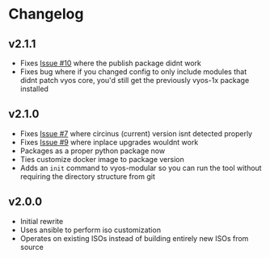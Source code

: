 # Changelog

## v2.1.1
- Fixes [Issue #10](https://github.com/jack-broadway/vyos-modular/issues/10) where the publish package didnt work
- Fixes bug where if you changed config to only include modules that didnt patch vyos core, you'd still get the previously vyos-1x package installed 

## v2.1.0

- Fixes [Issue #7](https://github.com/jack-broadway/vyos-modular/issues/7) where circinus (current) version isnt detected properly
- Fixes [Issue #9](https://github.com/jack-broadway/vyos-modular/issues/9) where inplace upgrades wouldnt work
- Packages as a proper python package now
- Ties customize docker image to package version
- Adds an `init` command to vyos-modular so you can run the tool without requiring the directory structure from git

## v2.0.0

- Initial rewrite
- Uses ansible to perform iso customization
- Operates on existing ISOs instead of building entirely new ISOs from source